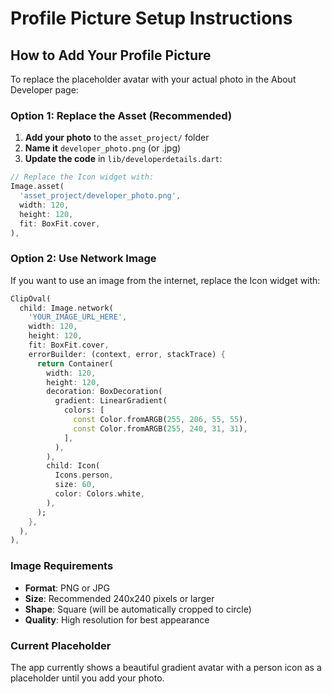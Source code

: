 # Profile Picture Setup Instructions

## How to Add Your Profile Picture

To replace the placeholder avatar with your actual photo in the About Developer page:

### Option 1: Replace the Asset (Recommended)
1. **Add your photo** to the `asset_project/` folder
2. **Name it** `developer_photo.png` (or .jpg)
3. **Update the code** in `lib/developerdetails.dart`:

```dart
// Replace the Icon widget with:
Image.asset(
  'asset_project/developer_photo.png',
  width: 120,
  height: 120,
  fit: BoxFit.cover,
),
```

### Option 2: Use Network Image
If you want to use an image from the internet, replace the Icon widget with:

```dart
ClipOval(
  child: Image.network(
    'YOUR_IMAGE_URL_HERE',
    width: 120,
    height: 120,
    fit: BoxFit.cover,
    errorBuilder: (context, error, stackTrace) {
      return Container(
        width: 120,
        height: 120,
        decoration: BoxDecoration(
          gradient: LinearGradient(
            colors: [
              const Color.fromARGB(255, 206, 55, 55),
              const Color.fromARGB(255, 240, 31, 31),
            ],
          ),
        ),
        child: Icon(
          Icons.person,
          size: 60,
          color: Colors.white,
        ),
      );
    },
  ),
),
```

### Image Requirements
- **Format**: PNG or JPG
- **Size**: Recommended 240x240 pixels or larger
- **Shape**: Square (will be automatically cropped to circle)
- **Quality**: High resolution for best appearance

### Current Placeholder
The app currently shows a beautiful gradient avatar with a person icon as a placeholder until you add your photo.
